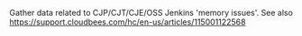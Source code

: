 Gather data related to CJP/CJT/CJE/OSS Jenkins 'memory issues'. See also https://support.cloudbees.com/hc/en-us/articles/115001122568